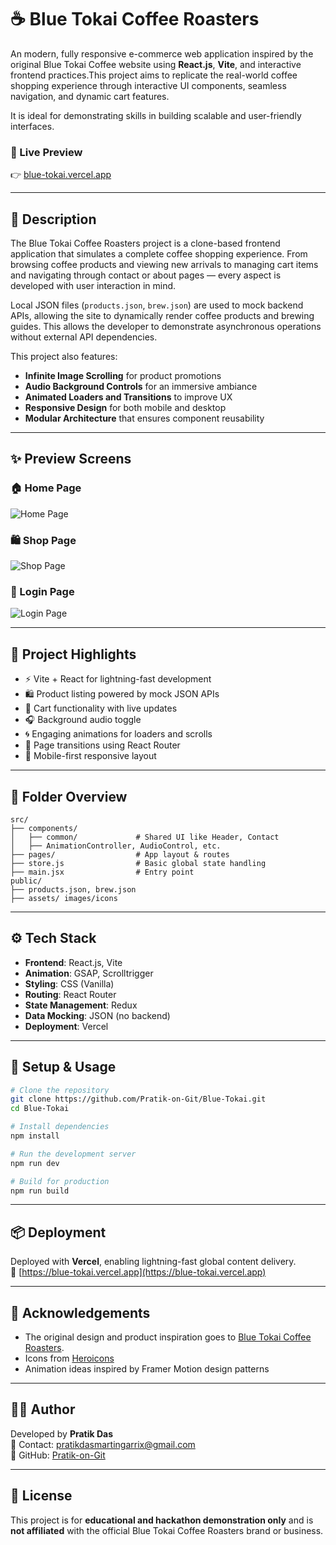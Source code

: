 
# ☕ Blue Tokai Coffee Roasters

An modern, fully responsive e-commerce  web application inspired by the original Blue Tokai Coffee website using **React.js**, **Vite**, and interactive frontend practices.This project aims to replicate the real-world coffee shopping experience through interactive UI components, seamless navigation, and dynamic cart features.

It is ideal for demonstrating skills in building scalable and user-friendly interfaces.

### 🔗 Live Preview
👉 [blue-tokai.vercel.app](https://blue-tokai.vercel.app/)

---

## 📝 Description

The Blue Tokai Coffee Roasters project is a clone-based frontend application that simulates a complete coffee shopping experience. From browsing coffee products and viewing new arrivals to managing cart items and navigating through contact or about pages — every aspect is developed with user interaction in mind.

Local JSON files (`products.json`, `brew.json`) are used to mock backend APIs, allowing the site to dynamically render coffee products and brewing guides. This allows the developer to demonstrate asynchronous operations without external API dependencies.

This project also features:
- **Infinite Image Scrolling** for product promotions
- **Audio Background Controls** for an immersive ambiance
- **Animated Loaders and Transitions** to improve UX
- **Responsive Design** for both mobile and desktop
- **Modular Architecture** that ensures component reusability

---

## ✨ Preview Screens

### 🏠 Home Page

![Home Page](./homepage.png)

### 🛍️ Shop Page

![Shop Page](./shop.png)

### 🔐 Login Page

![Login Page](./login.png)

---

## 📌 Project Highlights

- ⚡ Vite + React for lightning-fast development
- 🛍️ Product listing powered by mock JSON APIs
- 🛒 Cart functionality with live updates
- 🎧 Background audio toggle
- 🌀 Engaging animations for loaders and scrolls
- 🔁 Page transitions using React Router
- 📱 Mobile-first responsive layout

---

## 📁 Folder Overview

```
src/
├── components/
│   ├── common/             # Shared UI like Header, Contact
│   ├── AnimationController, AudioControl, etc.
├── pages/                  # App layout & routes
├── store.js                # Basic global state handling
├── main.jsx                # Entry point
public/
├── products.json, brew.json
├── assets/ images/icons
```

---

## ⚙️ Tech Stack

- **Frontend**: React.js, Vite
- **Animation**: GSAP, Scrolltrigger
- **Styling**: CSS (Vanilla)
- **Routing**: React Router
- **State Management**: Redux
- **Data Mocking**: JSON (no backend)
- **Deployment**: Vercel

---

## 🚀 Setup & Usage

```bash
# Clone the repository
git clone https://github.com/Pratik-on-Git/Blue-Tokai.git
cd Blue-Tokai

# Install dependencies
npm install

# Run the development server
npm run dev

# Build for production
npm run build
```

---

## 📦 Deployment

Deployed with **Vercel**, enabling lightning-fast global content delivery.  
🔗 [https://blue-tokai.vercel.app](https://blue-tokai.vercel.app)

---

## 🙏 Acknowledgements

- The original design and product inspiration goes to [Blue Tokai Coffee Roasters](https://bluetokaicoffee.com/).
- Icons from [Heroicons](https://heroicons.com/)
- Animation ideas inspired by Framer Motion design patterns


---

## 👨‍💻 Author

Developed  by **Pratik Das**  
📧 Contact: [pratikdasmartingarrix@gmail.com](mailto:pratikdasmartingarrix@gmail.com)  
🔗 GitHub: [Pratik-on-Git](https://github.com/Pratik-on-Git)

---

## 📄 License

This project is for **educational and hackathon demonstration only** and is **not affiliated** with the official Blue Tokai Coffee Roasters brand or business.
